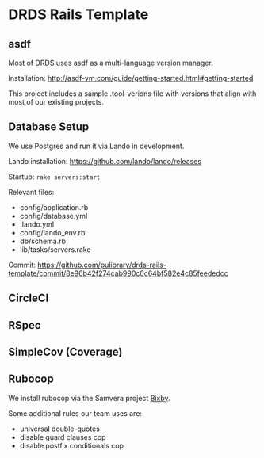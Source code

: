 # DRDS Rails Template

## asdf

Most of DRDS uses asdf as a multi-language version manager.

Installation: http://asdf-vm.com/guide/getting-started.html#getting-started

This project includes a sample .tool-verions file with versions that align with
most of our existing projects.

## Database Setup

We use Postgres and run it via Lando in development.

Lando installation: https://github.com/lando/lando/releases

Startup: `rake servers:start`

Relevant files:
 - config/application.rb
 - config/database.yml
 - .lando.yml
 - config/lando_env.rb
 - db/schema.rb
 - lib/tasks/servers.rake

Commit:
https://github.com/pulibrary/drds-rails-template/commit/8e96b42f274cab990c6c64bf582e4c85feededcc

## CircleCI

## RSpec

## SimpleCov (Coverage)

## Rubocop

We install rubocop via the Samvera project [Bixby](https://github.com/samvera-labs/bixby).

Some additional rules our team uses are:
- universal double-quotes
- disable guard clauses cop
- disable postfix conditionals cop
